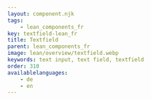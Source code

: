 ```yaml
---
layout: component.njk
tags: 
    - lean_components_fr
key: textfield-lean_fr
title: Textfield
parent: lean_components_fr
image: lean/overview/textfield.webp
keywords: text input, text field, textfield
order: 310
availablelanguages: 
    - de
    - en
---
```

